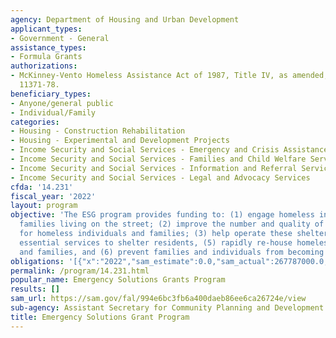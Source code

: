 ```yaml
---
agency: Department of Housing and Urban Development
applicant_types:
- Government - General
assistance_types:
- Formula Grants
authorizations:
- McKinney-Vento Homeless Assistance Act of 1987, Title IV, as amended, 42 U.S.C.
  11371-78.
beneficiary_types:
- Anyone/general public
- Individual/Family
categories:
- Housing - Construction Rehabilitation
- Housing - Experimental and Development Projects
- Income Security and Social Services - Emergency and Crisis Assistance
- Income Security and Social Services - Families and Child Welfare Services
- Income Security and Social Services - Information and Referral Services
- Income Security and Social Services - Legal and Advocacy Services
cfda: '14.231'
fiscal_year: '2022'
layout: program
objective: 'The ESG program provides funding to: (1) engage homeless individuals and
  families living on the street; (2) improve the number and quality of emergency shelters
  for homeless individuals and families; (3) help operate these shelters; (4) provide
  essential services to shelter residents, (5) rapidly re-house homeless individuals
  and families, and (6) prevent families and individuals from becoming homeless.'
obligations: '[{"x":"2022","sam_estimate":0.0,"sam_actual":267787000.0,"usa_spending_actual":214433928.53},{"x":"2023","sam_estimate":290000000.0,"sam_actual":0.0,"usa_spending_actual":198163687.2},{"x":"2024","sam_estimate":290000000.0,"sam_actual":0.0,"usa_spending_actual":0.0}]'
permalink: /program/14.231.html
popular_name: Emergency Solutions Grants Program
results: []
sam_url: https://sam.gov/fal/994e6bc3fb6a400daeb86ee6ca26724e/view
sub-agency: Assistant Secretary for Community Planning and Development
title: Emergency Solutions Grant Program
---
```

